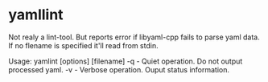 yamllint
========

Not realy a lint-tool. But reports error if libyaml-cpp fails to parse yaml data.
If no flename is specified it'll read from stdin.


Usage: yamlint [options] [filename]
  -q   - Quiet operation. Do not output processed yaml.
  -v   - Verbose operation. Ouput status information.

